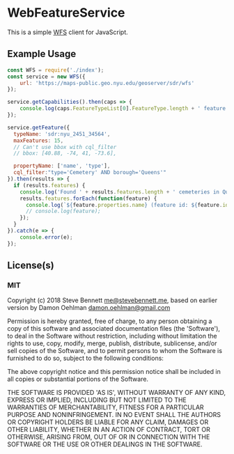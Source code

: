 
# WebFeatureService

This is a simple [WFS](http://en.wikipedia.org/wiki/Web_Feature_Service)
client for JavaScript.

## Example Usage

```js
const WFS = require('./index');
const service = new WFS({
    url: 'https://maps-public.geo.nyu.edu/geoserver/sdr/wfs'
});

service.getCapabilities().then(caps => {
    console.log(caps.FeatureTypeList[0].FeatureType.length + ' feature types.');
});

service.getFeature({
  typeName: 'sdr:nyu_2451_34564',
  maxFeatures: 15,
  // Can't use bbox with cql_filter
  // bbox: [40.88, -74, 41, -73.6],

  propertyName: ['name', 'type'],
  cql_filter:"type='Cemetery' AND borough='Queens'"
}).then(results => {
  if (results.features) {
    console.log('Found ' + results.features.length + ' cemeteries in Queens');
    results.features.forEach(function(feature) {
      console.log(`${feature.properties.name} (feature id: ${feature.id})`);
      // console.log(feature);
    });
  }
}).catch(e => {
    console.error(e);
});
```

## License(s)

### MIT

Copyright (c) 2018 Steve Bennett <me@stevebennett.me>, based on earlier version by Damon Oehlman <damon.oehlman@gmail.com>

Permission is hereby granted, free of charge, to any person obtaining
a copy of this software and associated documentation files (the
'Software'), to deal in the Software without restriction, including
without limitation the rights to use, copy, modify, merge, publish,
distribute, sublicense, and/or sell copies of the Software, and to
permit persons to whom the Software is furnished to do so, subject to
the following conditions:

The above copyright notice and this permission notice shall be
included in all copies or substantial portions of the Software.

THE SOFTWARE IS PROVIDED 'AS IS', WITHOUT WARRANTY OF ANY KIND,
EXPRESS OR IMPLIED, INCLUDING BUT NOT LIMITED TO THE WARRANTIES OF
MERCHANTABILITY, FITNESS FOR A PARTICULAR PURPOSE AND NONINFRINGEMENT.
IN NO EVENT SHALL THE AUTHORS OR COPYRIGHT HOLDERS BE LIABLE FOR ANY
CLAIM, DAMAGES OR OTHER LIABILITY, WHETHER IN AN ACTION OF CONTRACT,
TORT OR OTHERWISE, ARISING FROM, OUT OF OR IN CONNECTION WITH THE
SOFTWARE OR THE USE OR OTHER DEALINGS IN THE SOFTWARE.
